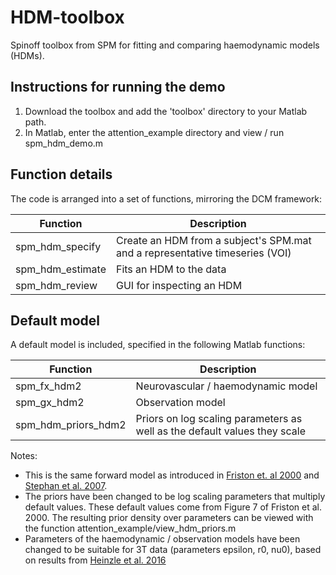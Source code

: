 # HDM-toolbox
Spinoff toolbox from SPM for fitting and comparing haemodynamic models (HDMs).

## Instructions for running the demo
1. Download the toolbox and add the 'toolbox' directory to your Matlab path.
2. In Matlab, enter the attention_example directory and view / run spm_hdm_demo.m

## Function details
The code is arranged into a set of functions, mirroring the DCM framework:

|Function|Description|
|--------|-----------|
|spm_hdm_specify|Create an HDM from a subject's SPM.mat and a representative timeseries (VOI)|
|spm_hdm_estimate|Fits an HDM to the data|
|spm_hdm_review|GUI for inspecting an HDM|

## Default model
A default model is included, specified in the following Matlab functions:

|Function|Description|
|--------|-----------|
|spm_fx_hdm2|Neurovascular / haemodynamic model|
|spm_gx_hdm2|Observation model|
|spm_hdm_priors_hdm2|Priors on log scaling parameters as well as the default values they scale|

Notes:
- This is the same forward model as introduced in [Friston et. al 2000](https://doi.org/10.1006/nimg.2000.0630) and [Stephan et al. 2007](https://doi.org/10.1016/j.neuroimage.2007.07.040).
- The priors have been changed to be log scaling parameters that multiply default values. These default values come from Figure 7 of  Friston et al. 2000. The resulting prior density over parameters can be viewed with the function attention_example/view_hdm_priors.m
- Parameters of the haemodynamic / observation models have been changed to be suitable for 3T data (parameters epsilon, r0, nu0), based on results from [Heinzle et al. 2016](https://doi.org/10.1016/j.neuroimage.2015.10.025)
